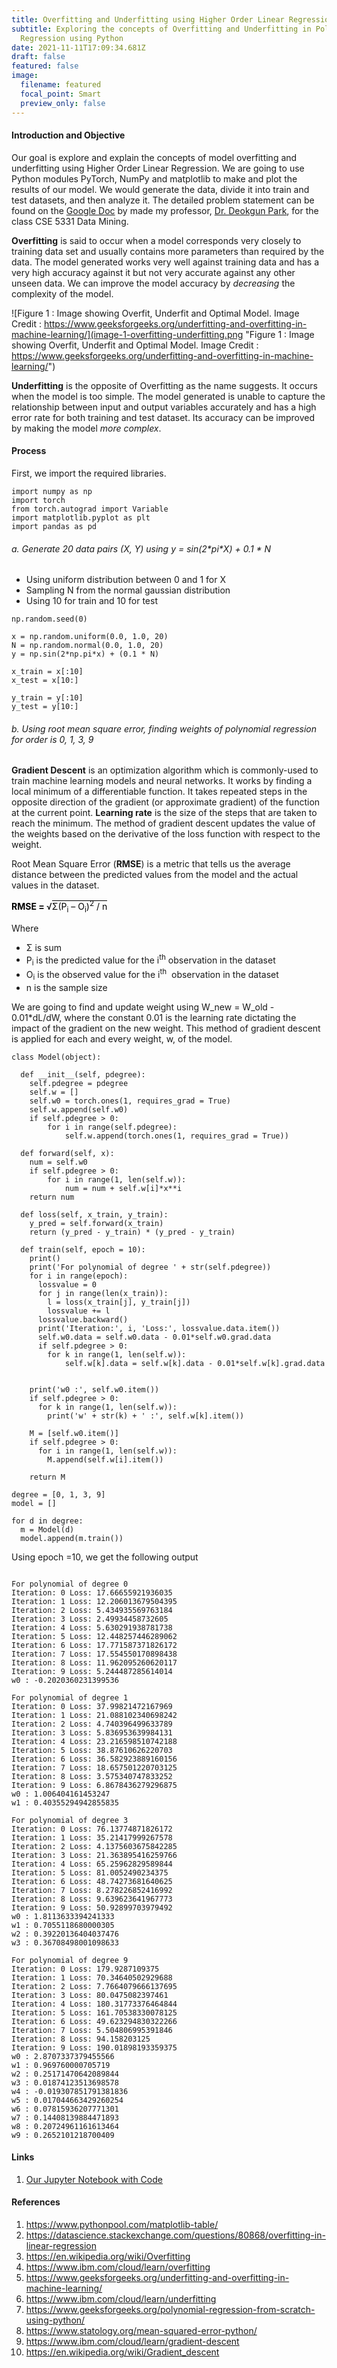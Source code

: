 ```yaml
---
title: Overfitting and Underfitting using Higher Order Linear Regression
subtitle: Exploring the concepts of Overfitting and Underfitting in Polynomial
  Regression using Python
date: 2021-11-11T17:09:34.681Z
draft: false
featured: false
image:
  filename: featured
  focal_point: Smart
  preview_only: false
---
```

#### Introduction and Objective

Our goal is explore and explain the concepts of model overfitting and underfitting using Higher Order Linear Regression. We are going to use Python modules PyTorch, NumPy and matplotlib to make and plot the results of our model. We would generate the data, divide it into train and test datasets, and then analyze it. The detailed problem statement can be found on the [Google Doc](https://docs.google.com/document/d/126p_RE60XSdpzmNWmO-OUOGsUbR-LczyYDQ9I4xnYAQ/edit#) by made my professor, [Dr. Deokgun Park](https://crystal.uta.edu/~park/), for the class CSE 5331 Data Mining. 

**Overfitting** is said to occur when a model corresponds very closely to training data set and usually contains more parameters than required by the data. The model generated works very well against training data and has a very high accuracy against it but not very accurate against any other unseen data. We can improve the model accuracy by *decreasing* the complexity of the model.

![Figure 1 : Image showing Overfit, Underfit and Optimal Model. Image Credit : https://www.geeksforgeeks.org/underfitting-and-overfitting-in-machine-learning/](image-1-overfitting-underfitting.png "Figure 1 : Image showing Overfit, Underfit and Optimal Model. Image Credit : https://www.geeksforgeeks.org/underfitting-and-overfitting-in-machine-learning/")

**Underfitting** is the opposite of Overfitting as the name suggests. It occurs when the model is too simple. The model generated is unable to capture the relationship between input and output variables accurately and has a high error rate for both training and test dataset. Its accuracy can be improved by making the model *more complex*.

#### Process

First, we import the required libraries.

```
import numpy as np
import torch
from torch.autograd import Variable
import matplotlib.pyplot as plt
import pandas as pd
```

###### a. Generate 20 data pairs (X, Y) using y = sin(2\*pi\*X) + 0.1 * N

* Using uniform distribution between 0 and 1 for X
* Sampling N from the normal gaussian distribution
* Using 10 for train and 10 for test

```
np.random.seed(0)

x = np.random.uniform(0.0, 1.0, 20)
N = np.random.normal(0.0, 1.0, 20)
y = np.sin(2*np.pi*x) + (0.1 * N)

x_train = x[:10]
x_test = x[10:]

y_train = y[:10]
y_test = y[10:]
```

###### b. Using root mean square error, finding weights of polynomial regression for order is 0, 1, 3, 9

**Gradient Descent** is an optimization algorithm which is commonly-used to train machine learning models and neural networks. It works by finding a local minimum of a differentiable function. It takes repeated steps in the opposite direction of the gradient (or approximate gradient) of the function at the current point. **Learning rate** is the size of the steps that are taken to reach the minimum. The method of gradient descent updates the value of the weights based on the derivative of the loss function with respect to the weight.

Root Mean Square Error (**RMSE**) is a metric that tells us the average distance between the predicted values from the model and the actual values in the dataset.

<span style="color: #000000;"><strong>RMSE = </strong>√<span style="border-top: 1px solid black;">Σ(P<sub>i</sub> – O<sub>i</sub>)<sup>2</sup> / n</span></span>

Where 

* Σ is sum
* P<sub>i</sub> is the predicted value for the i<sup>th</sup> observation in the dataset
* O<sub>i</sub> is the observed value for the i<sup>th</sup>  observation in the dataset
* n is the sample size

We are going to find and update weight using W_new = W_old - 0.01*dL/dW, where the constant 0.01 is the learning rate dictating the impact of the gradient on the new weight. This method of gradient descent is applied for each and every weight, w, of the model.



```
class Model(object):

  def __init__(self, pdegree):
    self.pdegree = pdegree
    self.w = []
	self.w0 = torch.ones(1, requires_grad = True)
	self.w.append(self.w0)
	if self.pdegree > 0:
		for i in range(self.pdegree):
			self.w.append(torch.ones(1, requires_grad = True))

  def forward(self, x):
	num = self.w0
	if self.pdegree > 0:
		for i in range(1, len(self.w)):
			num = num + self.w[i]*x**i
    return num

  def loss(self, x_train, y_train):
    y_pred = self.forward(x_train)
    return (y_pred - y_train) * (y_pred - y_train)

  def train(self, epoch = 10):
    print()
    print('For polynomial of degree ' + str(self.pdegree))
    for i in range(epoch):
      lossvalue = 0
      for j in range(len(x_train)):
        l = loss(x_train[j], y_train[j])
        lossvalue += l
      lossvalue.backward()
      print('Iteration:', i, 'Loss:', lossvalue.data.item())
      self.w0.data = self.w0.data - 0.01*self.w0.grad.data
      if self.pdegree > 0:
		for k in range(1, len(self.w)):
			self.w[k].data = self.w[k].data - 0.01*self.w[k].grad.data

    
    print('w0 :', self.w0.item())
    if self.pdegree > 0:
      for k in range(1, len(self.w)):
		print('w' + str(k) + ' :', self.w[k].item())

    M = [self.w0.item()]
    if self.pdegree > 0:
      for i in range(1, len(self.w)):
        M.append(self.w[i].item())
 
    return M
    
degree = [0, 1, 3, 9]
model = []

for d in degree:
  m = Model(d)
  model.append(m.train())

```

Using epoch =10, we get the following output

```

For polynomial of degree 0
Iteration: 0 Loss: 17.66655921936035
Iteration: 1 Loss: 12.206013679504395
Iteration: 2 Loss: 5.434935569763184
Iteration: 3 Loss: 2.49934458732605
Iteration: 4 Loss: 5.630291938781738
Iteration: 5 Loss: 12.448257446289062
Iteration: 6 Loss: 17.771587371826172
Iteration: 7 Loss: 17.554550170898438
Iteration: 8 Loss: 11.962095260620117
Iteration: 9 Loss: 5.244487285614014
w0 : -0.2020360231399536

For polynomial of degree 1
Iteration: 0 Loss: 37.99821472167969
Iteration: 1 Loss: 21.088102340698242
Iteration: 2 Loss: 4.740396499633789
Iteration: 3 Loss: 5.836953639984131
Iteration: 4 Loss: 23.216598510742188
Iteration: 5 Loss: 38.87610626220703
Iteration: 6 Loss: 36.582923889160156
Iteration: 7 Loss: 18.657501220703125
Iteration: 8 Loss: 3.575340747833252
Iteration: 9 Loss: 6.8678436279296875
w0 : 1.006404161453247
w1 : 0.40355294942855835

For polynomial of degree 3
Iteration: 0 Loss: 76.13774871826172
Iteration: 1 Loss: 35.21417999267578
Iteration: 2 Loss: 4.1375603675842285
Iteration: 3 Loss: 21.363895416259766
Iteration: 4 Loss: 65.25962829589844
Iteration: 5 Loss: 81.0052490234375
Iteration: 6 Loss: 48.74273681640625
Iteration: 7 Loss: 8.278226852416992
Iteration: 8 Loss: 9.639623641967773
Iteration: 9 Loss: 50.92899703979492
w0 : 1.8113633394241333
w1 : 0.7055118680000305
w2 : 0.39220136404037476
w3 : 0.36708498001098633

For polynomial of degree 9
Iteration: 0 Loss: 179.9287109375
Iteration: 1 Loss: 70.34640502929688
Iteration: 2 Loss: 7.7664079666137695
Iteration: 3 Loss: 80.0475082397461
Iteration: 4 Loss: 180.31773376464844
Iteration: 5 Loss: 161.70538330078125
Iteration: 6 Loss: 49.623294830322266
Iteration: 7 Loss: 5.504806995391846
Iteration: 8 Loss: 94.158203125
Iteration: 9 Loss: 190.01898193359375
w0 : 2.8707337379455566
w1 : 0.969760000705719
w2 : 0.25171470642089844
w3 : 0.01874123513698578
w4 : -0.019307851791381836
w5 : 0.017044663429260254
w6 : 0.07815936207771301
w7 : 0.14408139884471893
w8 : 0.20724961161613464
w9 : 0.2652101218700409
```



#### Links

1. [Our Jupyter Notebook with Code](https://github.com/skbt/Overfitting-in-polynomial-regression/blob/main/Overfitting-using-Higher-Order-Linear-Regression.ipynb)

#### References

1. https://www.pythonpool.com/matplotlib-table/
2. https://datascience.stackexchange.com/questions/80868/overfitting-in-linear-regression
3. https://en.wikipedia.org/wiki/Overfitting
4. https://www.ibm.com/cloud/learn/overfitting
5. https://www.geeksforgeeks.org/underfitting-and-overfitting-in-machine-learning/
6. https://www.ibm.com/cloud/learn/underfitting
7. https://www.geeksforgeeks.org/polynomial-regression-from-scratch-using-python/
8. https://www.statology.org/mean-squared-error-python/
9. https://www.ibm.com/cloud/learn/gradient-descent
10. https://en.wikipedia.org/wiki/Gradient_descent